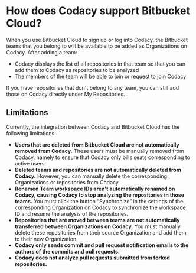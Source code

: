 # How does Codacy support Bitbucket Cloud?

When you use Bitbucket Cloud to sign up or log into Codacy, the Bitbucket teams that you belong to will be available to be added as Organizations on Codacy. After adding a team:

-   Codacy displays the list of all repositories in that team so that you can add them to Codacy as repositories to be analyzed
-   The members of the team will be able to join or request to join Codacy

If you have repositories that don't belong to any team, you can still add those on Codacy directly under My Repositories.

## Limitations

Currently, the integration between Codacy and Bitbucket Cloud has the following limitations:

-   **Users that are deleted from Bitbucket Cloud are not automatically removed from Codacy.** These users must be manually removed from Codacy, namely to ensure that Codacy only bills seats corresponding to active users.
-   **Deleted teams and repositories are not automatically deleted from Codacy.** However, you can manually delete the corresponding Organizations or repositories from Codacy.
-   **Renamed Team [workspace IDs](https://support.atlassian.com/bitbucket-cloud/docs/what-is-a-workspace/#How-to-change-a-workspace-ID) aren't automatically renamed on Codacy, causing Codacy to stop analyzing the repositories in those teams.** You must click the button “Synchronize” in the settings of the corresponding Organization on Codacy to synchronize the workspace ID and resume the analysis of the repositories.
-   **Repositories that are moved between teams are not automatically transferred between Organizations on Codacy.** You must manually delete these repositories from their source Organization and add them to their new Organization.
-   **Codacy only sends commit and pull request notification emails to the authors of the commits and pull requests.**
-   **Codacy does not analyze pull requests submitted from forked repositories.**
